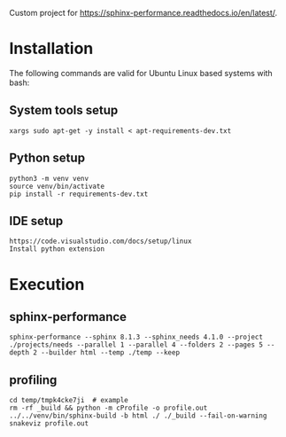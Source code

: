Custom project for https://sphinx-performance.readthedocs.io/en/latest/.

# Installation

The following commands are valid for Ubuntu Linux based systems with bash:

## System tools setup

    xargs sudo apt-get -y install < apt-requirements-dev.txt

## Python setup

    python3 -m venv venv
    source venv/bin/activate
    pip install -r requirements-dev.txt

## IDE setup

    https://code.visualstudio.com/docs/setup/linux
    Install python extension

# Execution

## sphinx-performance

    sphinx-performance --sphinx 8.1.3 --sphinx_needs 4.1.0 --project ./projects/needs --parallel 1 --parallel 4 --folders 2 --pages 5 --depth 2 --builder html --temp ./temp --keep

## profiling

    cd temp/tmpk4cke7ji  # example
    rm -rf _build && python -m cProfile -o profile.out ../../venv/bin/sphinx-build -b html ./ ./_build --fail-on-warning
    snakeviz profile.out


